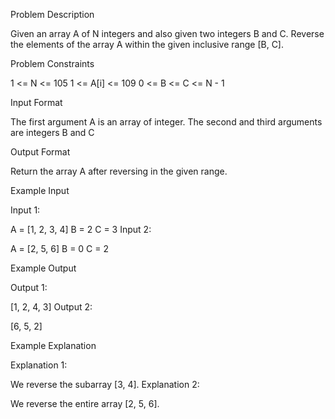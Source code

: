 Problem Description

Given an array A of N integers and also given two integers B and C. Reverse the elements of the array A within the given inclusive range [B, C].


Problem Constraints

1 <= N <= 105
1 <= A[i] <= 109
0 <= B <= C <= N - 1


Input Format

The first argument A is an array of integer.
The second and third arguments are integers B and C


Output Format

Return the array A after reversing in the given range.


Example Input

Input 1:

A = [1, 2, 3, 4]
B = 2
C = 3
Input 2:

A = [2, 5, 6]
B = 0
C = 2


Example Output

Output 1:

[1, 2, 4, 3]
Output 2:

[6, 5, 2]


Example Explanation

Explanation 1:

We reverse the subarray [3, 4].
Explanation 2:

We reverse the entire array [2, 5, 6].